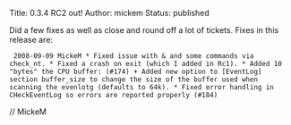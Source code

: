 Title: 0.3.4 RC2 out!
Author: mickem
Status: published

Did a few fixes as well as close and round off a lot of tickets. Fixes
in this release are:

     2008-09-09 MickeM * Fixed issue with & and some commands via check_nt. * Fixed a crash on exit (which I added in Rc1). * Added 10 "bytes" the CPU buffer: (#174) + Added new option to [EventLog] section buffer_size to change the size of the buffer used when scanning the evenlotg (defaults to 64k). * Fixed error handling in CHeckEventLog so errors are reported properly (#184) 

// MickeM
